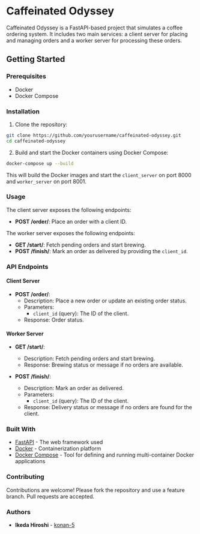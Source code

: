 # Caffeinated Odyssey

Caffeinated Odyssey is a FastAPI-based project that simulates a coffee ordering system. It includes two main services: a client server for placing and managing orders and a worker server for processing these orders.

## Getting Started

### Prerequisites

- Docker
- Docker Compose

### Installation

1. Clone the repository:

```sh
git clone https://github.com/yourusername/caffeinated-odyssey.git
cd caffeinated-odyssey
```

2. Build and start the Docker containers using Docker Compose:

```sh
docker-compose up --build
```

This will build the Docker images and start the `client_server` on port 8000 and `worker_server` on port 8001.

### Usage

The client server exposes the following endpoints:

- **POST /order/**: Place an order with a client ID.

The worker server exposes the following endpoints:

- **GET /start/**: Fetch pending orders and start brewing.
- **POST /finish/**: Mark an order as delivered by providing the `client_id`.

### API Endpoints

#### Client Server

- **POST /order/**:
  - Description: Place a new order or update an existing order status.
  - Parameters:
    - `client_id` (query): The ID of the client.
  - Response: Order status.

#### Worker Server

- **GET /start/**:
  - Description: Fetch pending orders and start brewing.
  - Response: Brewing status or message if no orders are available.

- **POST /finish/**:
  - Description: Mark an order as delivered.
  - Parameters:
    - `client_id` (query): The ID of the client.
  - Response: Delivery status or message if no orders are found for the client.

### Built With

- [FastAPI](https://fastapi.tiangolo.com/) - The web framework used
- [Docker](https://www.docker.com/) - Containerization platform
- [Docker Compose](https://docs.docker.com/compose/) - Tool for defining and running multi-container Docker applications

### Contributing

Contributions are welcome! Please fork the repository and use a feature branch. Pull requests are accepted.

### Authors

- **Ikeda Hiroshi** - [konan-5](https://github.com/konan-5)
